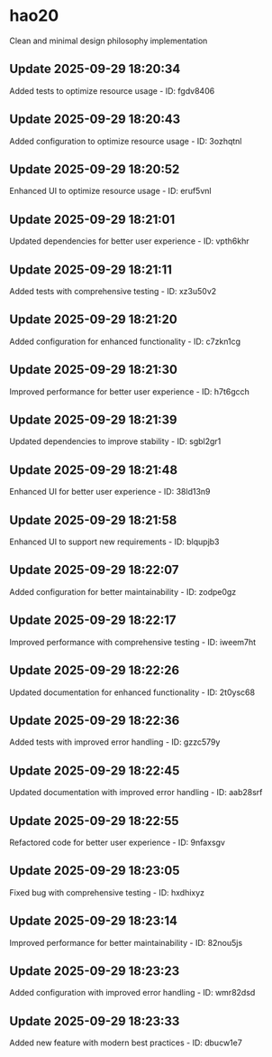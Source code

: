 # hao20
Clean and minimal design philosophy implementation

## Update 2025-09-29 18:20:34
Added tests to optimize resource usage - ID: fgdv8406


## Update 2025-09-29 18:20:43
Added configuration to optimize resource usage - ID: 3ozhqtnl


## Update 2025-09-29 18:20:52
Enhanced UI to optimize resource usage - ID: eruf5vnl


## Update 2025-09-29 18:21:01
Updated dependencies for better user experience - ID: vpth6khr


## Update 2025-09-29 18:21:11
Added tests with comprehensive testing - ID: xz3u50v2


## Update 2025-09-29 18:21:20
Added configuration for enhanced functionality - ID: c7zkn1cg


## Update 2025-09-29 18:21:30
Improved performance for better user experience - ID: h7t6gcch


## Update 2025-09-29 18:21:39
Updated dependencies to improve stability - ID: sgbl2gr1


## Update 2025-09-29 18:21:48
Enhanced UI for better user experience - ID: 38ld13n9


## Update 2025-09-29 18:21:58
Enhanced UI to support new requirements - ID: blqupjb3


## Update 2025-09-29 18:22:07
Added configuration for better maintainability - ID: zodpe0gz


## Update 2025-09-29 18:22:17
Improved performance with comprehensive testing - ID: iweem7ht


## Update 2025-09-29 18:22:26
Updated documentation for enhanced functionality - ID: 2t0ysc68


## Update 2025-09-29 18:22:36
Added tests with improved error handling - ID: gzzc579y


## Update 2025-09-29 18:22:45
Updated documentation with improved error handling - ID: aab28srf


## Update 2025-09-29 18:22:55
Refactored code for better user experience - ID: 9nfaxsgv


## Update 2025-09-29 18:23:05
Fixed bug with comprehensive testing - ID: hxdhixyz


## Update 2025-09-29 18:23:14
Improved performance for better maintainability - ID: 82nou5js


## Update 2025-09-29 18:23:23
Added configuration with improved error handling - ID: wmr82dsd


## Update 2025-09-29 18:23:33
Added new feature with modern best practices - ID: dbucw1e7


